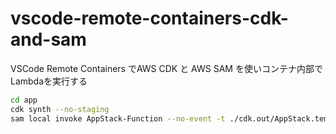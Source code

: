 # vscode-remote-containers-cdk-and-sam

VSCode Remote Containers でAWS CDK と AWS SAM を使いコンテナ内部でLambdaを実行する

```bash
cd app
cdk synth --no-staging
sam local invoke AppStack-Function --no-event -t ./cdk.out/AppStack.template.json --container-host host.docker.internal
```